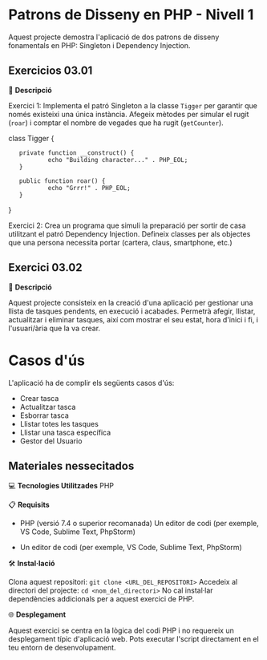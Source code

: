 # Patrons de Disseny en PHP - Nivell 1

Aquest projecte demostra l'aplicació de dos patrons de disseny fonamentals en PHP: Singleton i Dependency Injection.

## Exercicios 03.01

📄 **Descripció**

Exercici 1: Implementa el patró Singleton a la classe `Tigger` per garantir que només existeixi una única instància. Afegeix mètodes per simular el rugit (`roar`) i comptar el nombre de vegades que ha rugit (`getCounter`).

class Tigger {

       private function __construct() {
               echo "Building character..." . PHP_EOL;
       }

       public function roar() {
               echo "Grrr!" . PHP_EOL;
       }

}

Exercici 2: Crea un programa que simuli la preparació per sortir de casa utilitzant el patró Dependency Injection. Defineix classes per als objectes que una persona necessita portar (cartera, claus, smartphone, etc.)

## Exercici 03.02

📄 **Descripció**

Aquest projecte consisteix en la creació d'una aplicació per gestionar una llista de tasques pendents, en execució i acabades. Permetrà afegir, llistar, actualitzar i eliminar tasques, així com mostrar el seu estat, hora d'inici i fi, i l'usuari/ària que la va crear.

# Casos d'ús

L'aplicació ha de complir els següents casos d'ús:

* Crear tasca
* Actualitzar tasca
* Esborrar tasca
* Llistar totes les tasques
* Llistar una tasca específica
* Gestor del Usuario



## Materiales nessecitados

💻 **Tecnologies Utilitzades**
PHP

📋 **Requisits**
* PHP (versió 7.4 o superior recomanada)
Un editor de codi (per exemple, VS Code, Sublime Text, PhpStorm)

* Un editor de codi (per exemple, VS Code, Sublime Text, PhpStorm)

🛠️ **Instal·lació**

Clona aquest repositori: `git clone <URL_DEL_REPOSITORI>`
Accedeix al directori del projecte: `cd <nom_del_directori>`
No cal instal·lar dependències addicionals per a aquest exercici de PHP.


🌐 **Desplegament**

Aquest exercici se centra en la lògica del codi PHP i no requereix un desplegament típic d'aplicació web. Pots executar l'script directament en el teu entorn de desenvolupament.


